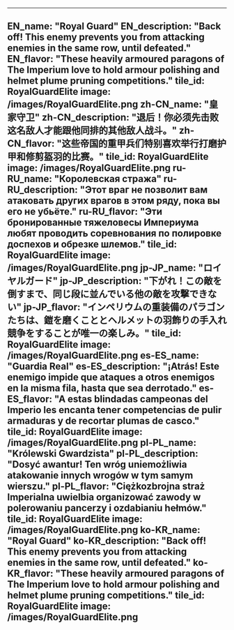 ---

EN_name: "Royal Guard"
EN_description: "Back off!  This enemy prevents you from attacking enemies in the same row, until defeated."
EN_flavor: "These heavily armoured paragons of The Imperium love to hold armour polishing and helmet plume pruning competitions."
tile_id: RoyalGuardElite
image: /images/RoyalGuardElite.png
zh-CN_name: "皇家守卫"
zh-CN_description: "退后！你必须先击败这名敌人才能跟他同排的其他敌人战斗。"
zh-CN_flavor: "这些帝国的重甲兵们特别喜欢举行打磨护甲和修剪盔羽的比赛。"
tile_id: RoyalGuardElite
image: /images/RoyalGuardElite.png
ru-RU_name: "Королевская стража"
ru-RU_description: "Этот враг не позволит вам атаковать других врагов в этом ряду, пока вы его не убьёте."
ru-RU_flavor: "Эти бронированные тяжеловесы Империума любят проводить соревнования по полировке доспехов и обрезке шлемов."
tile_id: RoyalGuardElite
image: /images/RoyalGuardElite.png
jp-JP_name: "ロイヤルガード"
jp-JP_description: "下がれ！この敵を倒すまで、同じ段に並んでいる他の敵を攻撃できない"
jp-JP_flavor: "インペリウムの重装備のパラゴンたちは、鎧を磨くこととヘルメットの羽飾りの手入れ競争をすることが唯一の楽しみ。"
tile_id: RoyalGuardElite
image: /images/RoyalGuardElite.png
es-ES_name: "Guardia Real"
es-ES_description: "¡Atrás! Este enemigo impide que ataques a otros enemigos en la misma fila, hasta que sea derrotado."
es-ES_flavor: "A estas blindadas campeonas del Imperio les encanta tener competencias de pulir armaduras y de recortar plumas de casco."
tile_id: RoyalGuardElite
image: /images/RoyalGuardElite.png
pl-PL_name: "Królewski Gwardzista"
pl-PL_description: "Dosyć awantur! Ten wróg uniemożliwia atakowanie innych wrogów w tym samym wierszu."
pl-PL_flavor: "Ciężkozbrojna straż Imperialna uwielbia organizować zawody w polerowaniu pancerzy i ozdabianiu hełmów."
tile_id: RoyalGuardElite
image: /images/RoyalGuardElite.png
ko-KR_name: "Royal Guard"
ko-KR_description: "Back off!  This enemy prevents you from attacking enemies in the same row, until defeated."
ko-KR_flavor: "These heavily armoured paragons of The Imperium love to hold armour polishing and helmet plume pruning competitions."
tile_id: RoyalGuardElite
image: /images/RoyalGuardElite.png
---